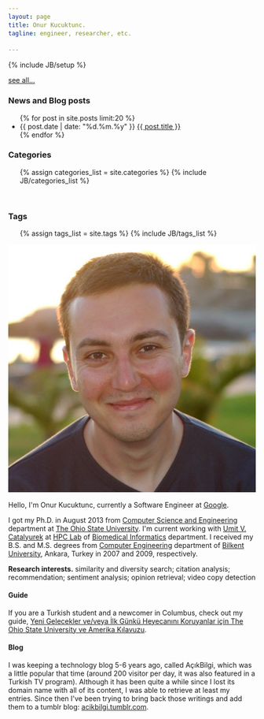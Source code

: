 ```yaml
---
layout: page
title: Onur Kucuktunc.
tagline: engineer, researcher, etc.

---
```

{% include JB/setup %}

<div class="span6 pull-right clearfix">
<a href="archive.html" class="pull-right" style="margin-top:8px">see all...</a>
<h3>News and Blog posts</h3>
<ul class="unstyled">
  {% for post in site.posts limit:20 %}
    <li><span class="muted">{{ post.date | date: "%d.%m.%y" }}</span> <a href="{{ BASE_PATH }}{{ post.url }}">{{ post.title }}</a></li>
  {% endfor %}
</ul>

<h3>Categories</h3>
<ul class="tag_box inline">
  {% assign categories_list = site.categories %}
  {% include JB/categories_list %}
</ul>
<br />

<h3>Tags</h3>
<ul class="tag_box inline">
  {% assign tags_list = site.tags %}  
  {% include JB/tags_list %}
</ul>
</div>

<img src="images/onur.jpg" class="img-polaroid span2 pull-right" />

Hello, I'm Onur Kucuktunc, currently a Software Engineer at [Google](http://google.com).

I got my Ph.D. in August 2013 from [Computer Science and Engineering](http://www.cse.ohio-state.edu/) department at [The Ohio State University](http://www.osu.edu/).
I'm current working with [Umit V. Catalyurek](http://bmi.osu.edu/~umit/) at [HPC Lab](http://bmi.osu.edu/hpc/) of [Biomedical Informatics](http://bmi.osu.edu) department.
I received my B.S. and M.S. degrees from [Computer Engineering](http://cs.bilkent.edu.tr) department of [Bilkent University](http://www.bilkent.edu.tr), Ankara, Turkey in 2007 and 2009, respectively.

**Research interests.** similarity and diversity search; citation analysis; recommendation; sentiment analysis; opinion retrieval; video copy detection

#### Guide
If you are a Turkish student and a newcomer in Columbus, check out my guide, [Yeni Gelecekler ve/veya İlk Günkü Heyecanını Koruyanlar için The Ohio State University ve Amerika Kılavuzu](guide.html).

#### Blog
I was keeping a technology blog 5-6 years ago, called AçıkBilgi, which was a little popular that time (around 200 visitor per day, it was also featured in a Turkish TV program). Although it has been quite a while since I lost its domain name with all of its content, I was able to retrieve at least my entries. Since then I've been trying to bring back those writings and add them to a tumblr blog: [acikbilgi.tumblr.com](http://acikbilgi.tumblr.com/).
